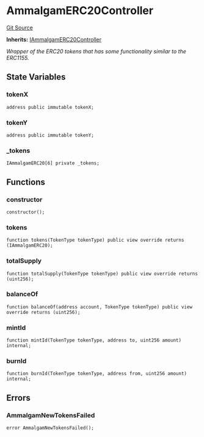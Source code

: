 # AmmalgamERC20Controller
[Git Source](https://github.com/Ammalgam-Protocol/core-v1/blob/8a7f458eaa44bd6bb81314db98899ee7d35f8c57/contracts/tokens/AmmalgamERC20Controller.sol)

**Inherits:**
[IAmmalgamERC20Controller](/contracts/interfaces/tokens/IAmmalgamERC20Controller.sol/interface.IAmmalgamERC20Controller.md)

*Wrapper of the ERC20 tokens that has some functionality similar to the ERC1155.*


## State Variables
### tokenX

```solidity
address public immutable tokenX;
```


### tokenY

```solidity
address public immutable tokenY;
```


### _tokens

```solidity
IAmmalgamERC20[6] private _tokens;
```


## Functions
### constructor


```solidity
constructor();
```

### tokens


```solidity
function tokens(TokenType tokenType) public view override returns (IAmmalgamERC20);
```

### totalSupply


```solidity
function totalSupply(TokenType tokenType) public view override returns (uint256);
```

### balanceOf


```solidity
function balanceOf(address account, TokenType tokenType) public view override returns (uint256);
```

### mintId


```solidity
function mintId(TokenType tokenType, address to, uint256 amount) internal;
```

### burnId


```solidity
function burnId(TokenType tokenType, address from, uint256 amount) internal;
```

## Errors
### AmmalgamNewTokensFailed

```solidity
error AmmalgamNewTokensFailed();
```

